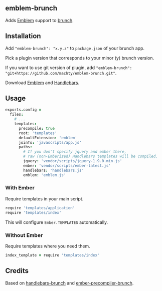 ## emblem-brunch

Adds [Emblem](http://emblemjs.com/) support to [brunch](http://brunch.io).

## Installation

Add `"emblem-brunch": "x.y.z"` to `package.json` of your brunch app.

Pick a plugin version that corresponds to your minor (y) brunch version.

If you want to use git version of plugin, add
`"emblem-brunch": "git+https://github.com/machty/emblem-brunch.git"`.

Download [Emblem](http://emblemjs.com) and [Handlebars](http://handlebarsjs.com).

## Usage

```coffeescript
exports.config =
  files:
    # ...
    templates:
      precompile: true
      root: 'templates'
      defaultExtension: 'emblem'
      joinTo: 'javascripts/app.js'
      paths:
        # If you don't specify jquery and ember there,
        # raw (non-Emberized) Handlebars templates will be compiled.
        jquery: 'vendor/scripts/jquery-1.9.0.min.js'
        ember: 'vendor/scripts/ember-latest.js'
        handlebars: 'handlebars.js'
        emblem: 'emblem.js'
```

### With Ember

Require templates in your main script.

```coffeescript
require 'templates/application'
require 'templates/index'
```

This will configure `Ember.TEMPLATES` automatically.

### Without Ember

Require templates where you need them.

```coffeescript
index_template = require 'templates/index'
```

## Credits

Based on [handlebars-brunch](https://github.com/brunch/handlebars-brunch) and
[ember-precompiler-brunch](https://github.com/chrixian/ember-precompiler-brunch).
